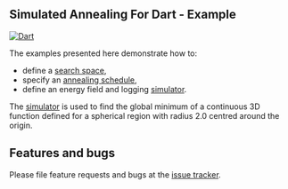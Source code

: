
## Simulated Annealing For Dart - Example
[![Dart](https://github.com/simphotonics/simulated_annealing/actions/workflows/dart.yml/badge.svg)](https://github.com/simphotonics/simulated_annealing/actions/workflows/dart.yml)

The examples presented here demonstrate how to:
- define a [search space],
- specify an [annealing schedule],
- define an energy field and logging [simulator].

The [simulator] is used to find the global minimum of a continuous
3D function defined for a spherical region with radius 2.0 centred
around the origin.

## Features and bugs
Please file feature requests and bugs at the [issue tracker].

[issue tracker]: https://github.com/simphotonics/simulated_annealing/issues

[search space]: SEARCH_SPACE.md

[annealing schedule]: ANNEALING_SCHEDULE.md

[simulator]: SIMULATOR.md
